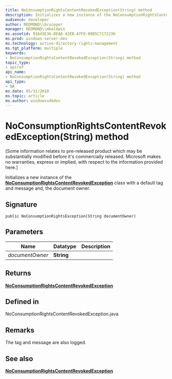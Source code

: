 ```yaml
---
title: NoConsumptionRightsContentRevokedException(String) method
description: Initializes a new instance of the NoConsumptionRightsContentRevokedException class with a default tag and message and, the document owner.
audience: developer
author: REDMOND\\bruceper
manager: REDMOND\\mbaldwin
ms.assetid: 91643E36-DEA8-42EB-A7F8-0085C7172236
ms.prod: windows-server-dev
ms.technology: active-directory-rights-management
ms.tgt_platform: multiple
keywords:
- NoConsumptionRightsContentRevokedException(String) method
topic_type:
- apiref
api_name:
- NoConsumptionRightsContentRevokedException(String) method
api_type:
- NA
ms.date: 05/31/2018
ms.topic: article
ms.author: windowssdkdev
---
```


# NoConsumptionRightsContentRevokedException(String) method

\[Some information relates to pre-released product which may be substantially modified before it's commercially released. Microsoft makes no warranties, express or implied, with respect to the information provided here.\]

Initializes a new instance of the [**NoConsumptionRightsContentRevokedException**](noconsumptionrightscontentrevokedexception-class-java.md) class with a default tag and message and, the document owner.

## Signature

``` syntax
public NoConsumptionRightsException(String documentOwner)
```

## Parameters



| Name                       | Datatype              | Description |
|----------------------------|-----------------------|-------------|
| *documentOwner*<br/> | **String**<br/> |             |



 

## Returns

[**NoConsumptionRightsContentRevokedException**](noconsumptionrightscontentrevokedexception-class-java.md)

## Defined in

NoConsumptionRightsContentRevokedException.java

## Remarks

The tag and message are also logged.

## See also

<dl> <dt>

[**NoConsumptionRightsContentRevokedException**](noconsumptionrightscontentrevokedexception-class-java.md)
</dt> </dl>

 

 





